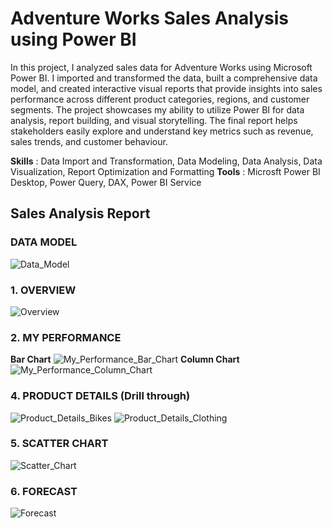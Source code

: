 # Adventure Works Sales Analysis using Power BI

In this project, I analyzed sales data for Adventure Works using Microsoft Power BI. I imported and transformed the data, built a comprehensive data model, and created interactive visual reports that provide insights into sales performance across different product categories, regions, and customer segments. The project showcases my ability to utilize Power BI for data analysis, report building, and visual storytelling. The final report helps stakeholders easily explore and understand key metrics such as revenue, sales trends, and customer behaviour.

**Skills** : Data Import and Transformation, Data Modeling, Data Analysis, Data Visualization, Report Optimization and Formatting
**Tools** : Microsft Power BI Desktop, Power Query, DAX, Power BI Service

## Sales Analysis Report

### DATA MODEL
![Data_Model](https://github.com/user-attachments/assets/e2b0c7d2-7f7e-4f5d-8a3d-d016af957ac5)
### 1. OVERVIEW
![Overview](https://github.com/user-attachments/assets/f1b52763-bed5-43e8-8075-f3a056e06ebc)
### 2. MY PERFORMANCE
**Bar Chart**
![My_Performance_Bar_Chart](https://github.com/user-attachments/assets/b7e8b474-bdac-46da-9117-140805ddfae1)
**Column Chart**
![My_Performance_Column_Chart](https://github.com/user-attachments/assets/196c426e-efab-41e8-bcdf-17f37be1e2aa)
### 4. PRODUCT DETAILS (Drill through)
![Product_Details_Bikes](https://github.com/user-attachments/assets/c9b9ffe6-951c-47f5-bbfd-0087ac1dc972)
![Product_Details_Clothing](https://github.com/user-attachments/assets/23f1b564-1187-4691-b6b8-e7137a896e36)
### 5. SCATTER CHART
![Scatter_Chart](https://github.com/user-attachments/assets/136db1eb-5942-48af-a732-7e67fa145ee9)
### 6. FORECAST
![Forecast](https://github.com/user-attachments/assets/a981015b-a2db-4224-8583-200dae69eeef)

